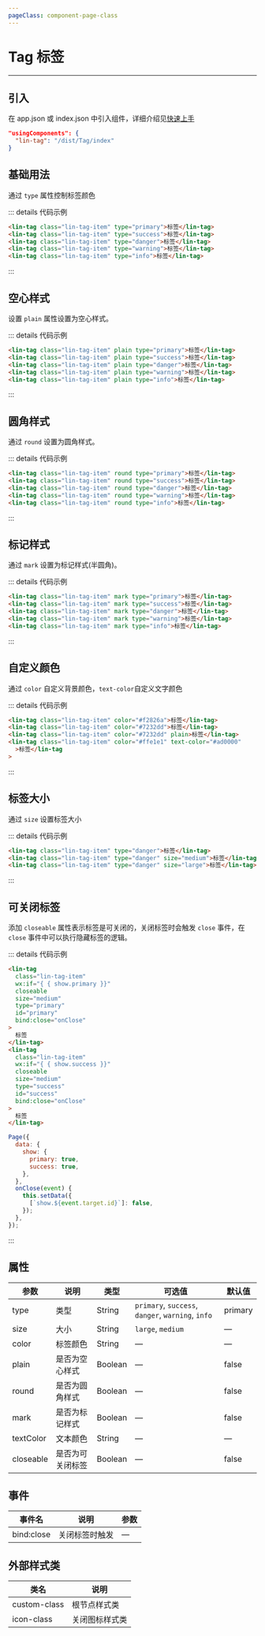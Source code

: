 ```yaml
---
pageClass: component-page-class
---
```


# Tag 标签

---

<demo-image src='/componentImage/view/tag.png' />

## 引入

在 app.json 或 index.json 中引入组件，详细介绍见[快速上手](/guide/start)

```json
"usingComponents": {
  "lin-tag": "/dist/Tag/index"
}
```

## 基础用法

通过 `type` 属性控制标签颜色

::: details 代码示例

```html
<lin-tag class="lin-tag-item" type="primary">标签</lin-tag>
<lin-tag class="lin-tag-item" type="success">标签</lin-tag>
<lin-tag class="lin-tag-item" type="danger">标签</lin-tag>
<lin-tag class="lin-tag-item" type="warning">标签</lin-tag>
<lin-tag class="lin-tag-item" type="info">标签</lin-tag>
```

:::

## 空心样式

设置 `plain` 属性设置为空心样式。

::: details 代码示例

```html
<lin-tag class="lin-tag-item" plain type="primary">标签</lin-tag>
<lin-tag class="lin-tag-item" plain type="success">标签</lin-tag>
<lin-tag class="lin-tag-item" plain type="danger">标签</lin-tag>
<lin-tag class="lin-tag-item" plain type="warning">标签</lin-tag>
<lin-tag class="lin-tag-item" plain type="info">标签</lin-tag>
```

:::

## 圆角样式

通过 `round` 设置为圆角样式。

::: details 代码示例

```html
<lin-tag class="lin-tag-item" round type="primary">标签</lin-tag>
<lin-tag class="lin-tag-item" round type="success">标签</lin-tag>
<lin-tag class="lin-tag-item" round type="danger">标签</lin-tag>
<lin-tag class="lin-tag-item" round type="warning">标签</lin-tag>
<lin-tag class="lin-tag-item" round type="info">标签</lin-tag>
```

:::

## 标记样式

通过 `mark` 设置为标记样式(半圆角)。

::: details 代码示例

```html
<lin-tag class="lin-tag-item" mark type="primary">标签</lin-tag>
<lin-tag class="lin-tag-item" mark type="success">标签</lin-tag>
<lin-tag class="lin-tag-item" mark type="danger">标签</lin-tag>
<lin-tag class="lin-tag-item" mark type="warning">标签</lin-tag>
<lin-tag class="lin-tag-item" mark type="info">标签</lin-tag>
```

:::

## 自定义颜色

通过 `color` 自定义背景颜色，`text-color`自定义文字颜色

::: details 代码示例

```html
<lin-tag class="lin-tag-item" color="#f2826a">标签</lin-tag>
<lin-tag class="lin-tag-item" color="#7232dd">标签</lin-tag>
<lin-tag class="lin-tag-item" color="#7232dd" plain>标签</lin-tag>
<lin-tag class="lin-tag-item" color="#ffe1e1" text-color="#ad0000"
  >标签</lin-tag
>
```

:::

## 标签大小

通过 `size` 设置标签大小

::: details 代码示例

```html
<lin-tag class="lin-tag-item" type="danger">标签</lin-tag>
<lin-tag class="lin-tag-item" type="danger" size="medium">标签</lin-tag>
<lin-tag class="lin-tag-item" type="danger" size="large">标签</lin-tag>
```

:::

## 可关闭标签

添加 `closeable` 属性表示标签是可关闭的，关闭标签时会触发 `close` 事件，在 `close` 事件中可以执行隐藏标签的逻辑。

::: details 代码示例

```html
<lin-tag
  class="lin-tag-item"
  wx:if="{ { show.primary }}"
  closeable
  size="medium"
  type="primary"
  id="primary"
  bind:close="onClose"
>
  标签
</lin-tag>
<lin-tag
  class="lin-tag-item"
  wx:if="{ { show.success }}"
  closeable
  size="medium"
  type="success"
  id="success"
  bind:close="onClose"
>
  标签
</lin-tag>
```

```javascript
Page({
  data: {
    show: {
      primary: true,
      success: true,
    },
  },
  onClose(event) {
    this.setData({
      [`show.${event.target.id}`]: false,
    });
  },
});
```

:::

## 属性

| 参数      | 说明             | 类型    | 可选值                                            | 默认值  |
| --------- | ---------------- | ------- | ------------------------------------------------- | ------- |
| type      | 类型             | String  | `primary`, `success`, `danger`, `warning`, `info` | primary |
| size      | 大小             | String  | `large`, `medium`                                 | —       |
| color     | 标签颜色         | String  | —                                                 | —       |
| plain     | 是否为空心样式   | Boolean | —                                                 | false   |
| round     | 是否为圆角样式   | Boolean | —                                                 | false   |
| mark      | 是否为标记样式   | Boolean | —                                                 | false   |
| textColor | 文本颜色         | String  | —                                                 | —       |
| closeable | 是否为可关闭标签 | Boolean | —                                                 | false   |

## 事件

| 事件名     | 说明           | 参数 |
| ---------- | -------------- | ---- |
| bind:close | 关闭标签时触发 | —    |

## 外部样式类

| 类名     | 说明           |
| ------------ | -------------- |
| custom-class | 根节点样式类   |
| icon-class   | 关闭图标样式类 |
